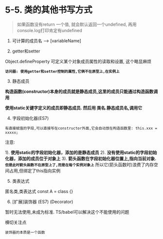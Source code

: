 # 5-5. 类的其他书写方式

> 如果函数没有return 一个值, 就会默认返回一个undefined, 再用console.log打印肯定有undefined

1. 可计算的成员名 --> [variableName]

2. getter和setter

Object.defineProperty 可定义某个对象成员属性的读取和设置, 这个略显麻烦

**`访问器: 使用getter和setter控制的属性,它俩不在原型上,在实例上`**

3. 静态成员

**构造函数(constructor)本身的成员就是静态成员,这里的成员只能通过构造函数调用**

**使用static关键字定义的成员即静态成员. 然后用 类名.静态成员名,调用它**

4. 字段初始化器(ES7)

`有直接赋值的字段,可以直接写在constructor外面,它会自动放在构造函数里: this.xxx = xxxxx;`

注意: 

1). **使用static的字段初始化器，添加的是静态成员**
2). **没有使用static的字段初始化器，添加的成员位于对象上**
3). **箭头函数在字段初始化器位置上,指向当前对象. `但是此时箭头函数不在原型上了,而是在每个实例对象上`**
所以它(箭头函数时)浪费了内存空间占用,但绑定了this指向实例


5. 类表达式

匿名类,类表达式
const A = class {}

6. [扩展]装饰器 (ES7) (Decorator)

暂时无法使用,未成为标准.  TS/babel可以解决这个不能使用的问题

横切关注点

`装饰器的本质是一个函数`
